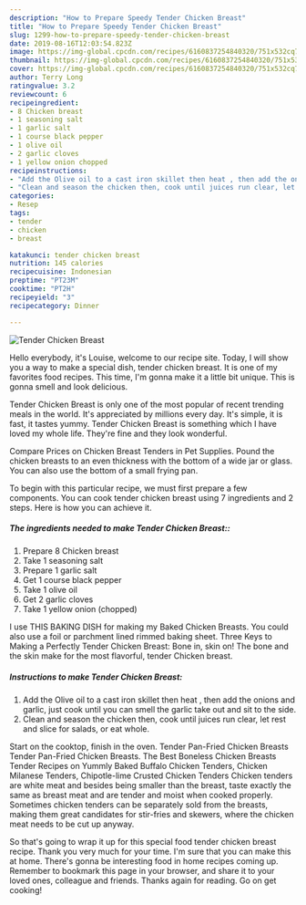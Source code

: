 ```yaml
---
description: "How to Prepare Speedy Tender Chicken Breast"
title: "How to Prepare Speedy Tender Chicken Breast"
slug: 1299-how-to-prepare-speedy-tender-chicken-breast
date: 2019-08-16T12:03:54.823Z
image: https://img-global.cpcdn.com/recipes/6160837254840320/751x532cq70/tender-chicken-breast-recipe-main-photo.jpg
thumbnail: https://img-global.cpcdn.com/recipes/6160837254840320/751x532cq70/tender-chicken-breast-recipe-main-photo.jpg
cover: https://img-global.cpcdn.com/recipes/6160837254840320/751x532cq70/tender-chicken-breast-recipe-main-photo.jpg
author: Terry Long
ratingvalue: 3.2
reviewcount: 6
recipeingredient:
- 8 Chicken breast
- 1 seasoning salt
- 1 garlic salt
- 1 course black pepper
- 1 olive oil
- 2 garlic cloves
- 1 yellow onion chopped
recipeinstructions:
- "Add the Olive oil to a cast iron skillet then heat , then add the onions and garlic, just cook until you can smell the garlic take out and sit to the side."
- "Clean and season the chicken then, cook until juices run clear, let rest and slice for salads, or eat whole."
categories:
- Resep
tags:
- tender
- chicken
- breast

katakunci: tender chicken breast
nutrition: 145 calories
recipecuisine: Indonesian
preptime: "PT23M"
cooktime: "PT2H"
recipeyield: "3"
recipecategory: Dinner

---
```



![Tender Chicken Breast](https://img-global.cpcdn.com/recipes/6160837254840320/751x532cq70/tender-chicken-breast-recipe-main-photo.jpg)

Hello everybody, it's Louise, welcome to our recipe site. Today, I will show you a way to make a special dish, tender chicken breast. It is one of my favorites food recipes. This time, I'm gonna make it a little bit unique. This is gonna smell and look delicious.

Tender Chicken Breast is only one of the most popular of recent trending meals in the world. It's appreciated by millions every day. It's simple, it is fast, it tastes yummy. Tender Chicken Breast is something which I have loved my whole life. They're fine and they look wonderful.

Compare Prices on Chicken Breast Tenders in Pet Supplies. Pound the chicken breasts to an even thickness with the bottom of a wide jar or glass. You can also use the bottom of a small frying pan.


To begin with this particular recipe, we must first prepare a few components. You can cook tender chicken breast using 7 ingredients and 2 steps. Here is how you can achieve it.

##### The ingredients needed to make Tender Chicken Breast::

1. Prepare 8 Chicken breast
1. Take 1 seasoning salt
1. Prepare 1 garlic salt
1. Get 1 course black pepper
1. Take 1 olive oil
1. Get 2 garlic cloves
1. Take 1 yellow onion (chopped)


I use THIS BAKING DISH for making my Baked Chicken Breasts. You could also use a foil or parchment lined rimmed baking sheet. Three Keys to Making a Perfectly Tender Chicken Breast: Bone in, skin on! The bone and the skin make for the most flavorful, tender Chicken breast. 

##### Instructions to make Tender Chicken Breast:

1. Add the Olive oil to a cast iron skillet then heat , then add the onions and garlic, just cook until you can smell the garlic take out and sit to the side.
1. Clean and season the chicken then, cook until juices run clear, let rest and slice for salads, or eat whole.


Start on the cooktop, finish in the oven. Tender Pan-Fried Chicken Breasts Tender Pan-Fried Chicken Breasts. The Best Boneless Chicken Breasts Tender Recipes on Yummly Baked Buffalo Chicken Tenders, Chicken Milanese Tenders, Chipotle-lime Crusted Chicken Tenders Chicken tenders are white meat and besides being smaller than the breast, taste exactly the same as breast meat and are tender and moist when cooked properly. Sometimes chicken tenders can be separately sold from the breasts, making them great candidates for stir-fries and skewers, where the chicken meat needs to be cut up anyway. 

So that's going to wrap it up for this special food tender chicken breast recipe. Thank you very much for your time. I'm sure that you can make this at home. There's gonna be interesting food in home recipes coming up. Remember to bookmark this page in your browser, and share it to your loved ones, colleague and friends. Thanks again for reading. Go on get cooking!

